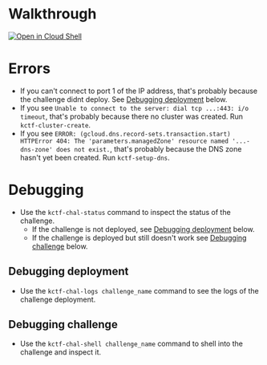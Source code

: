 # Walkthrough
[![Open in Cloud Shell](https://gstatic.com/cloudssh/images/open-btn.png)](https://console.cloud.google.com/cloudshell/open?git_repo=https://github.com/google/google-ctf&tutorial=infrastructure/kubernetes/walkthrough.md)

# Errors
 - If you can't connect to port 1 of the IP address, that's probably because the challenge didnt deploy. See [Debugging deployment](#debugging-deployment) below.
 - If you see `Unable to connect to the server: dial tcp ...:443: i/o timeout`, that's probably because there no cluster was created. Run `kctf-cluster-create`.
 - If you see `ERROR: (gcloud.dns.record-sets.transaction.start) HTTPError 404: The 'parameters.managedZone' resource named '...-dns-zone' does not exist.`, that's probably because the DNS zone hasn't yet been created. Run `kctf-setup-dns`.

# Debugging
 - Use the `kctf-chal-status` command to inspect the status of the challenge.
   - If the challenge is not deployed, see [Debugging deployment](#debugging-deployment) below.
   - If the challenge is deployed but still doesn't work see [Debugging challenge](#debugging-challenge) below.

## Debugging deployment
 - Use the `kctf-chal-logs challenge_name` command to see the logs of the challenge deployment.

## Debugging challenge
 - Use the `kctf-chal-shell challenge_name` command to shell into the challenge and inspect it.
